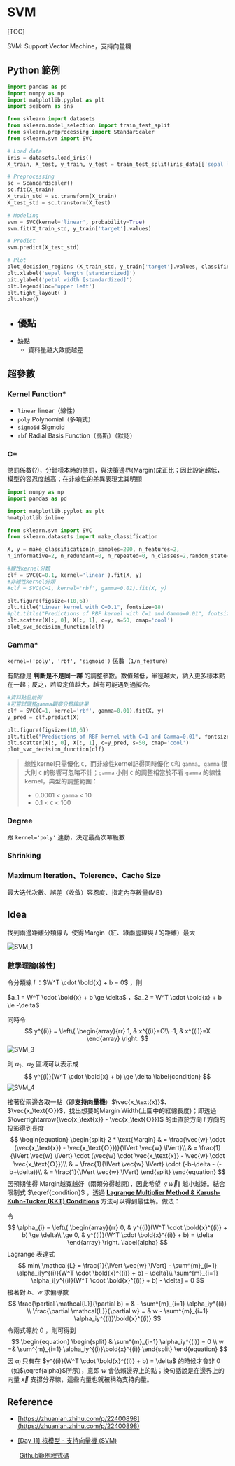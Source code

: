 # SVM

[TOC]

SVM: Support Vector Machine，支持向量機

## Python 範例

```python
import pandas as pd 
import numpy as np 
import matplotlib.pyplot as plt
import seaborn as sns

from sklearn import datasets
from sklearn.model_selection import train_test_split
from sklearn.preprocessing import StandarScaler
from sklearn.svm import SVC

# Load data
iris = datasets.load_iris()
X_train, X_test, y_train, y_test = train_test_split(iris_data[['sepal length (cm)', 'petal length (cm) ']], iris_data[['terget']], test_size=0.3, random_state=0)

# Preprocessing
sc = Scancardscaler()
sc.fit(X_train)
X_train_std = sc.transform(X_train)
X_test_std = sc.transtorm(X_test)

# Modeling
svm = SVC(kernel='linear', probability=True)
svm.fit(X_train_std, y_train['target'].values)

# Predict
svm.predict(X_test_std)

# Plot
plot_decision_regions (X_train_std, y_train['target'].values, classifier=svm)
plt.xlabel('sepal length [standardized]')
pit.ylabel('petal width [standardized]')
plt.legend(loc='upper left') 
plt.tight_layout( )
plt.show()
```

- 優點
  - 
- 缺點
  - 資料量越大效能越差

## 超參數

### Kernel Function*

- `linear` linear（線性）
- `poly` Polynomial（多項式）
- `sigmoid` Sigmoid
- `rbf` Radial Basis Function（高斯）（默認）

### C*

懲罰係數(?)，分錯樣本時的懲罰，與決策邊界(Margin)成正比；因此設定越低，模型的容忍度越高；在非線性的差異表現尤其明顯

```python
import numpy as np
import pandas as pd

import matplotlib.pyplot as plt
%matplotlib inline

from sklearn.svm import SVC
from sklearn.datasets import make_classification

X, y = make_classification(n_samples=200, n_features=2,
n_informative=2, n_redundant=0, n_repeated=0, n_classes=2,random_state=42)

#線性kernel分類
clf = SVC(C=0.1, kernel='linear').fit(X, y)
#非線性kernel分類
#clf = SVC(C=1, kernel='rbf', gamma=0.01).fit(X, y)

plt.figure(figsize=(10,6))
plt.title("Linear kernel with C=0.1", fontsize=18)
#plt.title("Predictions of RBF kernel with C=1 and Gamma=0.01", fontsize=18)
plt.scatter(X[:, 0], X[:, 1], c=y, s=50, cmap='cool')
plot_svc_decision_function(clf)

```

### Gamma*

`kernel=('poly', 'rbf', 'sigmoid')` 係數（`1/n_feature`）

有點像是 **判斷是不是同一群** 的調整參數。數值越低，半徑越大，納入更多樣本點在一起；反之，若設定值越大，越有可能遇到過擬合。

```python
#資料點呈前例
#可嘗試調整gamma觀察分類線結果
clf = SVC(C=1, kernel='rbf', gamma=0.01).fit(X, y)
y_pred = clf.predict(X)

plt.figure(figsize=(10,6))
plt.title("Predictions of RBF kernel with C=1 and Gamma=0.01", fontsize=18)
plt.scatter(X[:, 0], X[:, 1], c=y_pred, s=50, cmap='cool')
plot_svc_decision_function(clf)
```

> 線性kernel只需優化 `C`，而非線性kernel記得同時優化 `C`和 `gamma`。`gamma` 很大則 `C` 的影響可忽略不計；`gamma` 小則 `C` 的調整相當於不看 `gamma` 的線性kernel，典型的調整範圍：
>
> - 0.0001 < `gamma` < 10
> - 0.1 < `C` < 100

### Degree

跟 `kernel='poly'` 連動，決定最高次冪級數

### Shrinking



### Maximum Iteration、Tolerence、Cache Size

最大迭代次數、誤差（收斂）容忍度、指定內存數量(MB)



## Idea

找到兩邊距離分類線 $l$，使得Ｍargin（紅、綠兩虛線與 $l$ 的距離）最大

![SVM_1](img/SVM_1.png)

### 數學理論(線性)

令分類線 $l$ ：$W^T \cdot \bold{x} + b = 0$ ，則

$a_1 = W^T \cdot \bold{x} + b \ge \delta$ ，$a_2 = W^T \cdot \bold{x} + b \le -\delta$ 

同時令
$$
y^{(i)} = \left\{
\begin{array}{rr}
1, & x^{(i)}=O\\
-1, & x^{(i)}=X
\end{array}
\right.
$$
![SVM_3](img/SVM_3.png)

則 $a_1$、$a_2$ 區域可以表示成
$$
y^{(i)}(W^T \cdot \bold{x} + b) \ge \delta \label{condition}
$$
![SVM_4](img/SVM_4.png)

接著從兩邊各取一點（即**支持向量機**）$\vec{x_\text{x}}$、$\vec{x_\text{Ｏ}}$，找出想要的Margin Width(上圖中的紅線長度)；即透過 $\overrightarrow{\vec{x_\text{x}} - \vec{x_\text{Ｏ}}}$ 的垂直於方向 $l$ 方向的投影得到長度
$$
\begin{equation}
\begin{split}
2 * \text{Margin} & = \frac{\vec{w} \cdot (\vec{x_\text{x}} - \vec{x_\text{Ｏ}})}{\lVert \vec{w} \lVert}\\
 & = \frac{1}{\lVert \vec{w} \lVert} \cdot (\vec{w} \cdot \vec{x_\text{x}} - \vec{w} \cdot \vec{x_\text{Ｏ}})\\
 & = \frac{1}{\lVert \vec{w} \lVert} \cdot (-b-\delta - (-b+\delta))\\
 & = \frac{1}{\lVert \vec{w} \lVert}
\end{split}
\end{equation}
$$
因預期使得 Margin越寬越好（兩類分得越開），因此希望 $\lVert \vec{w} \lVert$ 越小越好。結合限制式 $\eqref{condition}$ ，透過 [**Lagrange Multiplier Method & Karush-Kuhn-Tucker (KKT) Conditions**](https://engineering.purdue.edu/ME697Y/KKT.pdf) 方法可以得到最佳解。做法：

令
$$
\alpha_{i} = \left\{
\begin{array}{rr}
0, & y^{(i)}(W^T \cdot \bold{x}^{(i)} + b) \ge \delta\\
\ge 0, & y^{(i)}(W^T \cdot \bold{x}^{(i)} + b) = \delta
\end{array}
\right. \label{alpha}
$$
Lagrange 表達式
$$
min\ \mathcal{L} = \frac{1}{\lVert \vec{w} \lVert} - \sum^{m}_{i=1} \alpha_i[y^{(i)}(W^T \cdot \bold{x}^{(i)} + b) - \delta]\\
\sum^{m}_{i=1} \alpha_i[y^{(i)}(W^T \cdot \bold{x}^{(i)} + b) - \delta] = 0
$$
接著對 $b$、$w$ 求偏導數
$$
\frac{\partial \mathcal{L}}{\partial b} = & - \sum^{m}_{i=1} \alpha_iy^{(i)} \\
\frac{\partial \mathcal{L}}{\partial w} = & w - \sum^{m}_{i=1} \alpha_iy^{(i)}\bold{x}^{(i)}
$$
令兩式等於 $0$ ，則可得到
$$
\begin{equation}
\begin{split}
 & \sum^{m}_{i=1} \alpha_iy^{(i)} = 0 \\
w =& \sum^{m}_{i=1} \alpha_iy^{(i)}\bold{x}^{(i)}
\end{split}
\end{equation}
$$
因 $\alpha_i$ 只有在 $y^{(i)}(W^T \cdot \bold{x}^{(i)} + b) = \delta$ 的時候才會非 $0$ （如$\eqref{alpha}$所示），意即 $w$ 會依賴邊界上的點；換句話說是在邊界上的向量 $\vec{x}$ 支撐分界線，這些向量也就被稱為支持向量。

## Reference

- [https://zhuanlan.zhihu.com/p/22400898](https://zhuanlan.zhihu.com/p/22400898)

- [[Day 11] 核模型 - 支持向量機 (SVM)](https://ithelp.ithome.com.tw/articles/10270447)

  ​	[Github範例程式碼](https://github.com/andy6804tw/2021-13th-ironman)
